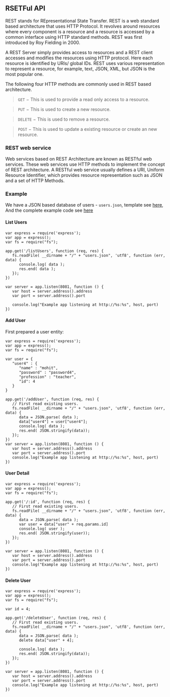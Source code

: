 ## RSETFul API

REST stands for REpresentational State Transfer. REST is a web standard based architecture that uses HTTP Protocol. It revolves around resources where every component is a resource and a resource is accessed by a common interface using HTTP standard methods. REST was first introduced by Roy Fielding in 2000.

A REST Server simply provides access to resources and a REST client accesses and modifies the resources using HTTP protocol. Here each resource is identified by URIs/ global IDs. REST uses various representation to represent a resource, for example, text, JSON, XML, but JSON is the most popular one.

The following four HTTP methods are commonly used in REST based architecture.

> `GET` − This is used to provide a read only access to a resource.

> `PUT` − This is used to create a new resource.

> `DELETE` − This is used to remove a resource.

> `POST` − This is used to update a existing resource or create an new resource.


### REST web service

Web services based on REST Architecture are known as RESTful web services. These web services use HTTP methods to implement the concept of REST architecture. A RESTful web service usually defines a URI, Uniform Resource Identifier, which provides resource representation such as JSON and a set of HTTP Methods.

### Example

We have a JSON based database of users - `users.json`, template see [here](users.json), 
And the complete example code see [here](restfulAPI-example.js) 

#### List Users

```
var express = require('express');
var app = express();
var fs = require("fs");

app.get('/listUsers', function (req, res) {
   fs.readFile( __dirname + "/" + "users.json", 'utf8', function (err, data) {
      console.log( data );
      res.end( data );
   });
})

var server = app.listen(8081, function () {
   var host = server.address().address
   var port = server.address().port

   console.log("Example app listening at http://%s:%s", host, port)
})
```

#### Add User

First prepared a user entity:

```
var express = require('express');
var app = express();
var fs = require("fs");

var user = {
   "user4" : {
      "name" : "mohit",
      "password" : "password4",
      "profession" : "teacher",
      "id": 4
   }
}

app.get('/addUser', function (req, res) {
   // First read existing users.
   fs.readFile( __dirname + "/" + "users.json", 'utf8', function (err, data) {
      data = JSON.parse( data );
      data["user4"] = user["user4"];
      console.log( data );
      res.end( JSON.stringify(data));
   });
})
var server = app.listen(8081, function () {
   var host = server.address().address
   var port = server.address().port
   console.log("Example app listening at http://%s:%s", host, port)
})
```

#### User Detail

```
var express = require('express');
var app = express();
var fs = require("fs");

app.get('/:id', function (req, res) {
   // First read existing users.
   fs.readFile( __dirname + "/" + "users.json", 'utf8', function (err, data) {
      data = JSON.parse( data );
      var user = data["user" + req.params.id] 
      console.log( user );
      res.end( JSON.stringify(user));
   });
})

var server = app.listen(8081, function () {
   var host = server.address().address
   var port = server.address().port
   console.log("Example app listening at http://%s:%s", host, port)
})
```

#### Delete User

```
var express = require('express');
var app = express();
var fs = require("fs");

var id = 4;

app.get('/deleteUser', function (req, res) {
   // First read existing users.
   fs.readFile( __dirname + "/" + "users.json", 'utf8', function (err, data) {
      data = JSON.parse( data );
      delete data["user" + 4];
       
      console.log( data );
      res.end( JSON.stringify(data));
   });
})

var server = app.listen(8081, function () {
   var host = server.address().address
   var port = server.address().port
   console.log("Example app listening at http://%s:%s", host, port)
})
```
